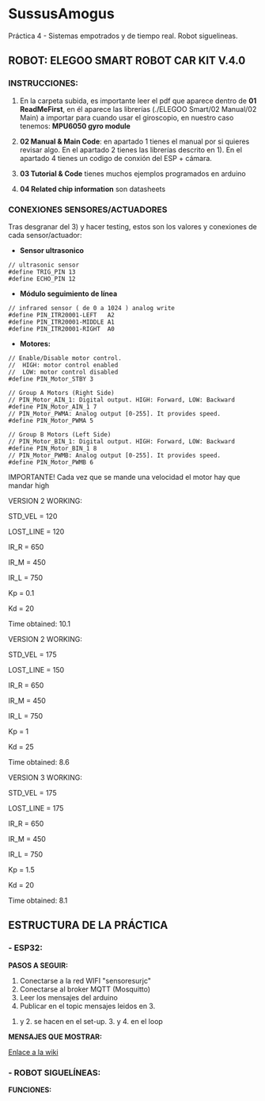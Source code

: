 # SussusAmogus
Práctica 4 - Sistemas empotrados y de tiempo real. Robot siguelineas.

## ROBOT: ELEGOO SMART ROBOT CAR KIT V.4.0


### INSTRUCCIONES: 

1) En la carpeta subida, es importante leer el pdf que aparece dentro de **01 ReadMeFirst**, en él aparece las librerías (./ELEGOO Smart/02 Manual/02 Main) a importar para cuando usar el giroscopio, en nuestro caso tenemos: **MPU6050 gyro module**

2) **02 Manual & Main Code**: en apartado 1 tienes el manual por si quieres revisar algo.
En el apartado 2 tienes las librerías descrito en 1).
En el apartado 4 tienes un codigo de conxión del ESP + cámara.

3) **03 Tutorial & Code** tienes muchos ejemplos programados en arduino 
4) **04 Related chip information** son datasheets


### CONEXIONES SENSORES/ACTUADORES

Tras desgranar del 3) y hacer testing, estos son los valores y conexiones de cada sensor/actuador:

- **Sensor ultrasonico**
```
// ultrasonic sensor 
#define TRIG_PIN 13  
#define ECHO_PIN 12 
```

- **Módulo seguimiento de línea**

```
// infrared sensor ( de 0 a 1024 ) analog write
#define PIN_ITR20001-LEFT   A2
#define PIN_ITR20001-MIDDLE A1
#define PIN_ITR20001-RIGHT  A0
```

- **Motores:**
```
// Enable/Disable motor control.
//  HIGH: motor control enabled
//  LOW: motor control disabled
#define PIN_Motor_STBY 3

// Group A Motors (Right Side)
// PIN_Motor_AIN_1: Digital output. HIGH: Forward, LOW: Backward
#define PIN_Motor_AIN_1 7
// PIN_Motor_PWMA: Analog output [0-255]. It provides speed.
#define PIN_Motor_PWMA 5

// Group B Motors (Left Side)
// PIN_Motor_BIN_1: Digital output. HIGH: Forward, LOW: Backward
#define PIN_Motor_BIN_1 8
// PIN_Motor_PWMB: Analog output [0-255]. It provides speed.
#define PIN_Motor_PWMB 6
```

IMPORTANTE! Cada vez que se mande una velocidad el motor hay que mandar high


VERSION 2 WORKING: 

STD_VEL = 120

LOST_LINE = 120

IR_R = 650

IR_M = 450

IR_L = 750

Kp = 0.1

Kd = 20


Time obtained: 10.1

VERSION 2 WORKING: 

STD_VEL = 175

LOST_LINE = 150 

IR_R = 650

IR_M = 450

IR_L = 750

Kp = 1

Kd = 25

Time obtained: 8.6


VERSION 3 WORKING: 

STD_VEL = 175

LOST_LINE = 175

IR_R = 650

IR_M = 450

IR_L = 750

Kp = 1.5

Kd = 20

Time obtained: 8.1


## ESTRUCTURA DE LA PRÁCTICA

### - ESP32:
  **PASOS A SEGUIR:** 
  
  1) Conectarse a la red WIFI "sensoresurjc"
  2) Conectarse al broker MQTT (Mosquitto) 
  3) Leer los mensajes del arduino 
  4) Publicar en el topic mensajes leidos en 3.

  1. y 2. se hacen en el set-up. 3. y 4. en el loop

  **MENSAJES QUE MOSTRAR:**
  
  [Enlace a la wiki](https://gitlab.etsit.urjc.es/roberto.calvo/setr/-/wikis/P4FollowLine#62-mensajes)
  

### - ROBOT SIGUELÍNEAS: 

  **FUNCIONES:**
  
